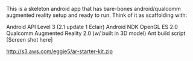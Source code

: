 This is a skeleton android app that has bare-bones android/qualcomm augmented reality setup and ready to run. Think of it as scaffolding with:

Android API Level 3 (2.1 update 1 Eclair)
Android NDK
OpenGL ES 2.0
Qualcomm Augmented Reality 2.0 (w/ built in 3D model)
Ant build script
[Screen shot here]

http://s3.aws.com/eggie5/ar-starter-kit.zip
